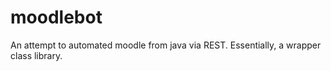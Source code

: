 moodlebot
=========

An attempt to automated moodle from java via REST. Essentially, a wrapper class library.